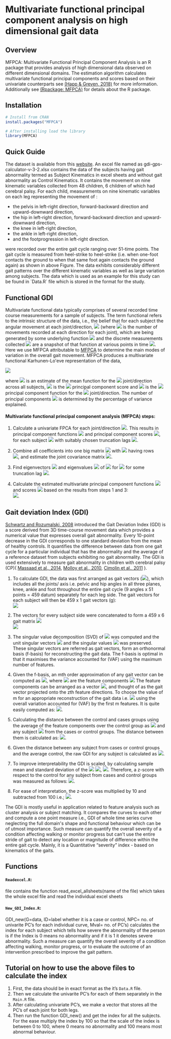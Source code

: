 # Multivariate functional principal component analysis on high dimensional gait data




## Overview

MFPCA: Multivariate Functional Principal Component Analysis is an R package that provides analysis of high dimensional data observed on different dimensional domains. The estimation algorithm calculates multivariate functional principal components and scores based on their univariate counterparts see [(Happ & Greven, 2018)](https://doi.org/10.1080%2F01621459.2016.1273115) for more information. Additionally see [(Rpackage: MFPCA)](https://cran.r-project.org/web/packages/MFPCA/index.html) for details about the R package.

## Installation

```r
# Install from CRAN
install.packages("MFPCA")

# After installing load the library
library(MFPCA)
```

## Quick Guide
The dataset is available from this [website](https://wwrichard.net/resources/gps-map-and-gdi-calculators/). An excel file named as gdi-gps-calculator-v-3-2.xlsx contains the data of the subjects having gait abnormality termed as Subject Kinematics in excel sheets and without gait abnormality as Control Kinematics. It contains the movement on nine kinematic variables collected from 48 children, 6 children of which had cerebral palsy. For each child, measurements on nine kinematic variables on each leg representing the movement of :
<ul>
<li>the pelvis in left-right direction, forward-backward direction and upward-downward direction,</li>
<li>the hip in left-right direction, forward-backward direction and upward-downward direction,</li>
<li>the knee in left-right direction,</li>
<li>the ankle in left-right direction,</li>
<li>and the footprogression in left-right direction.</li>
</ul>
were recorded over the entire gait cycle ranging over 51-time points. The gait cycle is measured from heel-strike to heel-strike (i.e. when one-foot contacts the ground to when that same foot again contacts the ground again) as shown in above Figure. The data exhibits considerably different gait patterns over the different kinematic variables as well as large variation among subjects. The data which is used as an example for this study can be found in `Data.R` file which is stored in the format for the study.

## Functional GDI
Multivariate functional data typically comprises of several recorded time course measurements for a sample of subjects. The term functional refers to the intrinsic structure of the data, i.e., the belief that for each subject the angular movement at each joint/direction, <img src="https://render.githubusercontent.com/render/math?math=%24j%3D1%2C%5Cldots%2CQ%24"> (where <img src="https://render.githubusercontent.com/render/math?math=%24Q%24"> is the number of movements recorded at each direction for each joint), which are being generated by some underlying function <img src="https://render.githubusercontent.com/render/math?math=%24X_%7Bj%7D%24"> and the discrete measurements collected <img src="https://render.githubusercontent.com/render/math?math=%24X_%7B1%7D(t_1)%2C%5Cldots%2CX_%7BQ%7D(t_%7BN%7D)%24"> are a snapshot of that function at various points in time <img src="https://render.githubusercontent.com/render/math?math=%24t_1%2C%5Cldots%2Ct_N%24">. 
Here we use MFPCA attributable to [MFPCA](https://doi.org/10.1080%2F01621459.2016.1273115) to determine the main modes of variation in the overall gait movement. MFPCA produces a multivariate functional Karhunen-Lo\'eve representation of the data, <br>

<img src="https://render.githubusercontent.com/render/math?math=%5Chat%7BX%7D_%7Bj%7D(t)%20%5Capprox%20%5Chat%7B%5Cmu%7D_%7Bj%7D(t)%2B%5Csum_%7Bw%3D1%7D%5E%7BW%7D%20%5Chat%7B%5Crho%7D_%7Bw%7D%5Chat%7B%5Cpsi%7D%5E%7B(j)%7D_%7Bw%7D(t)%2C"> <br>

where <img src="https://render.githubusercontent.com/render/math?math=%24%5Chat%7B%5Cmu%7D_%7Bj%7D(t)%24"> is an estimate of the mean function for the <img src="https://render.githubusercontent.com/render/math?math=%24j%5E%7Bth%7D%24"> joint/direction across all subjects, <img src="https://render.githubusercontent.com/render/math?math=%24%5Chat%7B%5Crho%7D_%7Bw%7D%24"> is the <img src="https://render.githubusercontent.com/render/math?math=%24w%5E%7Bth%7D%24"> principal component score and <img src="https://render.githubusercontent.com/render/math?math=%24%5Chat%7B%5Cpsi%7D%5E%7B(j)%7D_%7Bw%7D(t)%24"> is the <img src="https://render.githubusercontent.com/render/math?math=%24w%5E%7Bth%7D%24"> principal component function for the <img src="https://render.githubusercontent.com/render/math?math=%24j%5E%7Bth%7D%24"> joint/direction. The number of principal components <img src="https://render.githubusercontent.com/render/math?math=%24W%24"> is determined by the percentage of variance explained. <br>

#### Multivariate functional principal component analysis (MFPCA) steps:

1. Calculate a univariate FPCA for each joint/direction <img src="https://render.githubusercontent.com/render/math?math=%24j%3D1%2C%5Cldots%2CQ%24">. This results in principal component functions <img src="https://render.githubusercontent.com/render/math?math=%24%5Chat%7B%5Cphi%7D%5E%7Bj%7D_1%2C%5Cldots%2C%5Chat%7B%5Cphi%7D%5E%7Bj%7D_%7BK_j%7D%24"> and principal component scores <img src="https://render.githubusercontent.com/render/math?math=%24%5Chat%7B%5Cxi%7D%5E%7Bj%7D_1%2C%5Cldots%2C%5Chat%7B%5Cxi%7D%5E%7Bj%7D_%7BK_j%7D%24">, for each subject <img src="https://render.githubusercontent.com/render/math?math=%24i%3D1%2C%5Cldots%2CM%24"> with suitably chosen truncation lags <img src="https://render.githubusercontent.com/render/math?math=%24K_j%24">.  <br>

2. Combine all coefficients into one big matrix <img src="https://render.githubusercontent.com/render/math?math=%24%5CXi%20%5Cin%20%5Cmathbb%7BR%7D%5E%7BM%20%5Ctimes%20K_%7B%2B%7D%7D%24"> with <img src="https://render.githubusercontent.com/render/math?math=%24K_%7B%2B%7D%3DK_1%2C%5Cldots%2CK_Q%2C%24"> having rows <br> 
<img src="https://render.githubusercontent.com/render/math?math=%5CXi_%7Bi%7D%3D(%5Chat%7B%5Cxi%7D%5E%7Bi%2C1%7D_1%2C%5Cldots%2C%5Chat%7B%5Cxi%7D%5E%7Bi%2C1%7D_%7BK_1%7D%2C%5Cldots%2C%5Chat%7B%5Cxi%7D%5E%7Bi%2CQ%7D_1%2C%5Cldots%2C%5Chat%7B%5Cxi%7D%5E%7Bi%2CQ%7D_%7BK_Q%7D)">, and estimate the joint covariance matrix <img src="https://render.githubusercontent.com/render/math?math=%5Chat%7BZ%7D%3D%5Cfrac%7B1%7D%7BM-1%7D%5CXi%5E%7BT%7D%5CXi.">. 

3. Find eigenvectors <img src="https://render.githubusercontent.com/render/math?math=%24%5Chat%7Bc%7D_%7Bw%7D%24"> and eigenvalues <img src="https://render.githubusercontent.com/render/math?math=%24%5Chat%7B%5Cnu%7D_%7Bw%7D%24"> of <img src="https://render.githubusercontent.com/render/math?math=%24%5Chat%7BZ%7D%24"> for <img src="https://render.githubusercontent.com/render/math?math=%24w%3D1%2C%5Cldots%2CW%2C%24"> for some truncation lag <img src="https://render.githubusercontent.com/render/math?math=%24W%3CK_%7B%2B%7D%24">. <br>

4. Calculate the estimated multivariate principal component functions <img src="https://render.githubusercontent.com/render/math?math=%24%5Chat%7B%5Cpsi%7D_%7Bw%7D%24"> and scores <img src="https://render.githubusercontent.com/render/math?math=%24%5Chat%7B%5Crho%7D_%7Bi%2Cw%7D%24"> based on the results from steps 1 and 3:  <br> 
<img src="https://render.githubusercontent.com/render/math?math=%5Chat%7B%5Cpsi%7D%5E%7B(j)%7D_%7Bw%7D%3D%5Csum_%7Bk%3D1%7D%5E%7BK_%7Bj%7D%7D%5B%5Chat%7Bc%7D_%7Bw%7D%5D_%7Bk%7D%5E%7B(j)%7D%5Chat%7B%5Cphi%7D%5E%7B(j)%7D_k%2C%20%5Cquad%20%5Cmbox%7Band%7D%20%5Cquad%20%5Chat%7B%5Crho%7D_%7Bi%2Cw%7D%3D%5Csum_%7Bj%3D1%7D%5E%7BQ%7D%5Csum_%7Bk%3D1%7D%5E%7BK_%7Bj%7D%7D%5B%5Chat%7Bc%7D_%7Bw%7D%5D_%7Bk%7D%5E%7B(j)%7D%5Chat%7B%5Cxi%7D%5E%7Bi%2Cj%7D_k%2C%20%5Cquad%20%5Cmbox%7Bfor%7D%20%5Cquad%20j%3D1%2C%5Cldots%2CQ">.

## Gait deviation Index (GDI)

[Schwartz and Rozumalski, 2008](https://pubmed.ncbi.nlm.nih.gov/18565753/) introduced the Gait Deviation Index (GDI) is a score derived from 3D time-course movement data which provides a numerical value that expresses overall gait abnormality. Every 10-point decrease in the GDI corresponds to one standard deviation from the mean of healthy controls. It quantifies the difference between data from one gait cycle for a particular individual that has the abnormality and the average of a reference dataset from subjects exhibiting no gait abnormality. The GDI is used extensively to measure gait abnormality in children with cerebral palsy (CP)( [Massaad et al.,  2014](https://pubmed.ncbi.nlm.nih.gov/24079975/), [Molloy et al.,  2010](https://pubmed.ncbi.nlm.nih.gov/20226675/), [ Cimolin et al., 2011](https://pubmed.ncbi.nlm.nih.gov/21075594/) ).  <br> 

1. To calculate GDI, the data was first arranged as gait vectors (<img src="https://render.githubusercontent.com/render/math?math=%5Ctextbf%7Bg%7D">), which includes all the joints/ axis i.e. pelvic and hip angles in all three planes, knee, ankle and foot throughout the entire gait cycle (9 angles x 51 points = 459 datum) separately for each leg side. The gait vectors for each subject will then be 459 x 1 gait vectors (g): <br> 
<img src="https://render.githubusercontent.com/render/math?math=%5Ctextbf%7Bg%7D%20%3D%20%5B%5C%7Bpel%20x%5C%7D%2C%5C%7Bpel%20y%5C%7D%2C......%20%5C%7Bknee%20x%5C%7D%2C%5C%7Bfoot%20x%5C%7D%5D%5ET%20%5C%5C%20%20%20%20%20%20%20%20%20%20%20%20%20%20%20%20%0A%20%20%20%20%20%20%20%20%20%20%20%20%20%20%20%20%5Cquad%20%3D%20%5B%5C%7Bg_%7B1-51%7D%5C%7D%2C%5C%7Bg_%7B52-102%7D%5C%7D%2C.....%2C%20%5C%7Bg_%7B358-408%7D%5C%7D%2C%5C%7Bg_%7B409-459%7D%5C%7D%5D%5ET"> <br> 

4. The vectors for every subject side were concatenated to form a 459 x 6 gait matrix <img src="https://render.githubusercontent.com/render/math?math=%5Ctextbf%7BG%7D%3A"> <br> 
<img src="https://render.githubusercontent.com/render/math?math=%5Cbegin%7Bequation%7D%0A%5Ctextbf%7BG%7D%20%3D%20%5Cbegin%7Bbmatrix%7D%0A%0A%5Cbegin%7Bpmatrix%7D%20g%5E%7B1%7D_%7B1%7D%5C%5C%0Ag%5E%7B1%7D_%7B2%7D%5C%5C%0A%5Cvdots%5C%5C%0Ag%5E%7B1%7D_%7B459%7D%20%5Cend%7Bpmatrix%7D%0A%0A%5Cbegin%7Bpmatrix%7D%20g%5E%7B2%7D_%7B1%7D%5C%5C%0Ag%5E%7B2%7D_%7B2%7D%5C%5C%0A%5Cvdots%5C%5C%0Ag%5E%7B2%7D_%7B459%7D%20%5Cend%7Bpmatrix%7D%0A%5Ccdots%0A%5Cbegin%7Bpmatrix%7D%20g%5E%7B6%7D_%7B1%7D%5C%5C%0Ag%5E%7B6%7D_%7B2%7D%5C%5C%0A%5Cvdots%5C%5C%0Ag%5E%7B6%7D_%7B459%7D%20%5Cend%7Bpmatrix%7D%0A%0A%5Cend%7Bbmatrix%7D%0A%5Cend%7Bequation%7D"> <br> 

3. The singular value decomposition (SVD) of <img src="https://render.githubusercontent.com/render/math?math=%5Ctextbf%7BG%7D%0A%0A"> was computed and the unit singular vectors <img src="https://render.githubusercontent.com/render/math?math=%5C%7B%7B%5Chat%7B%5Ctextbf%7Bf%7D%7D_%7B1%7D%2C%20%5Chat%7B%5Ctextbf%7Bf%7D%7D_%7B2%7D%2C%20%5Chat%7B%5Ctextbf%7Bf%7D%7D_%7B3%7D%2C%5Cldots%2C%5Chat%7B%5Ctextbf%7Bf%7D%7D_%7B459%7D%7D%5C%7D%0A"> and the singular values <img src="https://render.githubusercontent.com/render/math?math=%5C%7B%5Clambda_%7B1%7D%2C%20%5Clambda_%7B2%7D%2C%20%5Clambda_%7B2%7D%2C%5Cldots%2C%20%5Clambda_%7B459%7D%5C%7D"> was preserved. These singular vectors are referred as gait vectors, form an orthonormal basis (f-basis) for reconstructing the gait data. The f-basis is optimal in that it maximises the variance accounted for (VAF) using the maximum number of features.

4. Given the f-basis, an mth order approximation of any gait vector can be computed as <img src="https://render.githubusercontent.com/render/math?math=%24%5Cwidetilde%7Bg%7D%5Em%20%3D%20%5Csum_%7BZ%3D1%7D%5E%7Bm%7D%20c_z%20%5Chat%7B%5Ctextbf%7Bf%7D%7D_%7Bz%7D%24">, where <img src="https://render.githubusercontent.com/render/math?math=%24c_z%24"> are the feature components <img src="https://render.githubusercontent.com/render/math?math=c_z%3D%20%5Ctextbf%7Bg%7D%20%5Ccdot%20%5Chat%7B%5Ctextbf%7Bf%7D%7D_%7Bz%7D">
The feature components can be arranged as a vector <img src="https://render.githubusercontent.com/render/math?math=%24c%20%3D%20(c_1%2C%20c_2%2C%20%5Cldots%2Cc_m)%24">, and thought of as the gait vector projected onto the zth feature directions. To choose the value of m for an appropriate reconstruction of the gait data i.e. <img src="https://render.githubusercontent.com/render/math?math=%24m%3D%20m_%7Bcrit%7D%24"> using the overall variation accounted for (VAF) by the first m features. It is quite easily computed as:
<img src="https://render.githubusercontent.com/render/math?math=%24VAF_m%20%3D%5Cfrac%7B%5Csum_%7Bi%3D1%7D%5E%7Bm%7D%5Clambda_%7Bi%7D%5E%7B2%7D%7D%7B%5Csum_%7Bj%3D1%7D%5E%7B459%7D%5Clambda_%7Bj%7D%5E%7B2%7D%7D%24">.

5. Calculating the distance between the control and cases groups using the average of the feature components over the control group as <img src="https://render.githubusercontent.com/render/math?math=%24%5Cbar%7Bc%7D%5E%7Bcontrol%7D%24"> and any subject <img src="https://render.githubusercontent.com/render/math?math=%24c%5Ea%24"> from the cases or control groups. The distance between them is calculated as: <img src="https://render.githubusercontent.com/render/math?math=d%5E%7B%5Ctext%7Ba%2C%20control%7D%7D%20%3D%7C%7C%20c%5E%7B%5Ctext%7Ba%7D%7D%20-%20%5Cbar%7Bc%7D%5E%7B%5Ctext%7Bcontrol%7D%7D%20%7C%7C">.

6. Given the distance between any subject from cases or control groups and the average control, the raw GDI for any subject is calculated as
<img src="https://render.githubusercontent.com/render/math?math=GDI%5E%7B%5Ctext%7Ba%7D%7D_%7B%5Ctext%7Baverage%20control%7D%7D%20%3D%20%5Cln%7B(d%5E%7B%5Ctext%7Ba%2C%20average%20control%7D%7D%7D)%5C%5C%0A%20%20%3D%5Cln%7B%7C%7C%20c%5E%7B%5Ctext%7Ba%7D%7D%20-%20%5Cbar%7Bc%7D%5E%7B%5Ctext%7Bcontrol%7D%7D%20%7C%7C%7D">.

7.  To improve interpretability the GDI is scaled, by calculating sample mean and standard deviation of the <img src="https://render.githubusercontent.com/render/math?math=%24GDI_%7B%5Ctext%7Baverage%20control%7D%7D%5E%7Ba%7D%24"> <img src="https://render.githubusercontent.com/render/math?math=%24(Mean(GDI%5E%7B%5Ctext%7Ba%7D%7D_%7B%5Ctext%7Baverage%20control%7D%7D)%24">,  <img src="https://render.githubusercontent.com/render/math?math=%24S.D.(GDI%5E%7B%5Ctext%7Ba%7D%7D_%7B%5Ctext%7Baverage%20control%7D%7D))%24">. Therefore, a z-score with respect to the control for any subject from cases and control groups was measured as follows:
<img src="https://render.githubusercontent.com/render/math?math=%5Cbegin%7Bequation%7D%0A%20zGDI%5E%7B%5Ctext%7Ba%7D%7D_%7B%5Ctext%7Baverage%20control%7D%7D%20%3D%20%5Cfrac%7B(GDI%5E%7B%5Ctext%7Ba%7D%7D_%7B%5Ctext%7Baverage%20control%7D%7D%20-%20Mean(GDI%5E%7B%5Ctext%7Ba%7D%7D_%7B%5Ctext%7Baverage%20control%7D%7D)%7D%7BS.D.(GDI%5E%7B%5Ctext%7Ba%7D%7D_%7B%5Ctext%7Baverage%20control%7D%7D)%7D%0A%20%20%5Cend%7Bequation%7D">.


8. For ease of interpretation, the z-score was multiplied by 10 and subtracted from 100 i.e.; <img src="https://render.githubusercontent.com/render/math?math=GDI%5E%7B%5Ctext%7Bk%7D%7D_%7B%5Ctext%7Baverage%20control%7D%7D%3D100%20-%20zGDI%5E%7B%5Ctext%7Ba%7D%7D_%7B%5Ctext%7Baverage%20control%7D%7D%20">.

The GDI is mostly useful in application related to feature analysis such as cluster analysis or subject matching. It compares the curves to each other and compute a one point measure i.e., GDI of whole time series curve neglecting the full domain's shape and functional behaviour which can be of utmost importance. Such measure can quantify the overall severity of a condition affecting walking or monitor progress but can't use the entire stride of gait to detect any location or magnitude of difference within the entire gait cycle. Mainly, it is a Quantitative “severity” index - based on kinematics of the gaits.

## Functions

#### `Readexcel.R`:
file contains the function read_excel_allsheets(name of the file) which takes the whole excel file and read the individual excel sheets

#### `New_GDI_Index.R`:
GDI_new(G=data, ID=label whether it is a case or control, NPC= no. of univarite PC’s for each individual curve, Mval= no. of PC’s) calculates the index for each subject which tells how severe the abnormality of the person is if the Index is 0 means no abnormality and if it is 1 it denotes severe abnormality. Such a measure can quantify the overall severity of a condition affecting walking, monitor progress, or to evaluate the outcome of an intervention prescribed to improve the gait pattern.



## Tutorial on how to use the above files to calculate the index

1. First, the data should be in exact format as the it’s `Data.R` file.
2. Then we calculate the univarite PC’s for each of them separately in the `Main.R` file.
3. After calculating univariate PC’s, we make a vector that stores all the PC’s of each joint for both legs.
4. Then run the function GDI_new() and get the index for all the subjects. For the ease multiply the index by 100 so that the scale of the index is between 0 to 100, where 0 means no abnormality and 100 means most abnormal behaviour.


